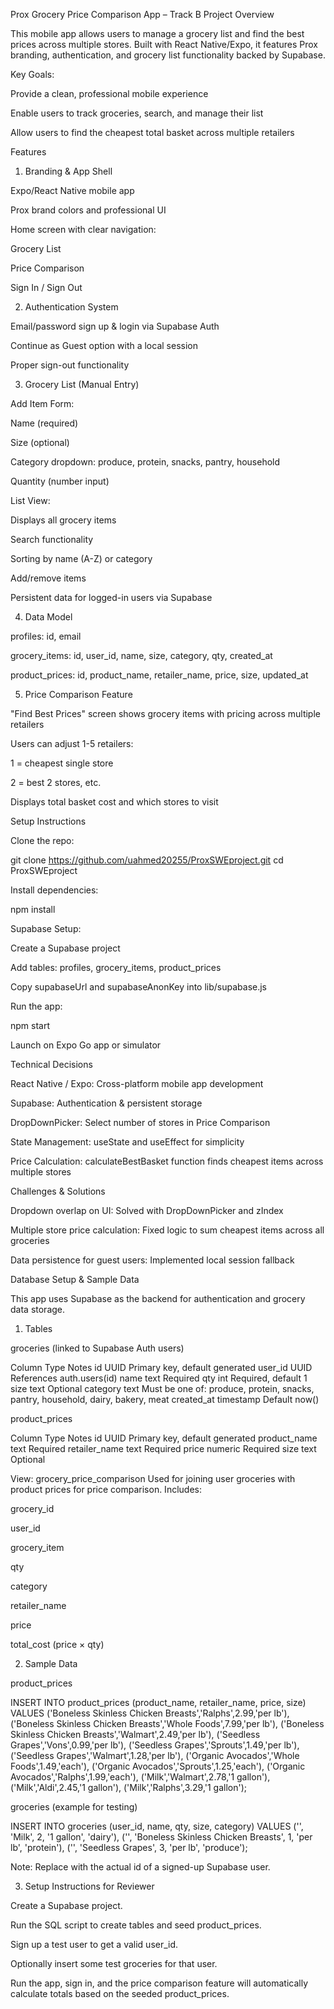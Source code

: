 Prox Grocery Price Comparison App – Track B
Project Overview

This mobile app allows users to manage a grocery list and find the best prices across multiple stores. Built with React Native/Expo, it features Prox branding, authentication, and grocery list functionality backed by Supabase.

Key Goals:

Provide a clean, professional mobile experience

Enable users to track groceries, search, and manage their list

Allow users to find the cheapest total basket across multiple retailers

Features
1. Branding & App Shell

Expo/React Native mobile app

Prox brand colors and professional UI

Home screen with clear navigation:

Grocery List

Price Comparison

Sign In / Sign Out

2. Authentication System

Email/password sign up & login via Supabase Auth

Continue as Guest option with a local session

Proper sign-out functionality

3. Grocery List (Manual Entry)

Add Item Form:

Name (required)

Size (optional)

Category dropdown: produce, protein, snacks, pantry, household

Quantity (number input)

List View:

Displays all grocery items

Search functionality

Sorting by name (A-Z) or category

Add/remove items

Persistent data for logged-in users via Supabase

4. Data Model

profiles: id, email

grocery_items: id, user_id, name, size, category, qty, created_at

product_prices: id, product_name, retailer_name, price, size, updated_at

5. Price Comparison Feature

"Find Best Prices" screen shows grocery items with pricing across multiple retailers

Users can adjust 1-5 retailers:

1 = cheapest single store

2 = best 2 stores, etc.

Displays total basket cost and which stores to visit

Setup Instructions

Clone the repo:

git clone https://github.com/uahmed20255/ProxSWEproject.git
cd ProxSWEproject


Install dependencies:

npm install


Supabase Setup:

Create a Supabase project

Add tables: profiles, grocery_items, product_prices

Copy supabaseUrl and supabaseAnonKey into lib/supabase.js

Run the app:

npm start


Launch on Expo Go app or simulator

Technical Decisions

React Native / Expo: Cross-platform mobile app development

Supabase: Authentication & persistent storage

DropDownPicker: Select number of stores in Price Comparison

State Management: useState and useEffect for simplicity

Price Calculation: calculateBestBasket function finds cheapest items across multiple stores

Challenges & Solutions

Dropdown overlap on UI: Solved with DropDownPicker and zIndex

Multiple store price calculation: Fixed logic to sum cheapest items across all groceries

Data persistence for guest users: Implemented local session fallback


Database Setup & Sample Data

This app uses Supabase as the backend for authentication and grocery data storage.

1. Tables

groceries (linked to Supabase Auth users)

Column	Type	Notes
id	UUID	Primary key, default generated
user_id	UUID	References auth.users(id)
name	text	Required
qty	int	Required, default 1
size	text	Optional
category	text	Must be one of: produce, protein, snacks, pantry, household, dairy, bakery, meat
created_at	timestamp	Default now()

product_prices

Column	Type	Notes
id	UUID	Primary key, default generated
product_name	text	Required
retailer_name	text	Required
price	numeric	Required
size	text	Optional

View: grocery_price_comparison
Used for joining user groceries with product prices for price comparison. Includes:

grocery_id

user_id

grocery_item

qty

category

retailer_name

price

total_cost (price × qty)

2. Sample Data

product_prices

INSERT INTO product_prices (product_name, retailer_name, price, size) VALUES
  ('Boneless Skinless Chicken Breasts','Ralphs',2.99,'per lb'),
  ('Boneless Skinless Chicken Breasts','Whole Foods',7.99,'per lb'),
  ('Boneless Skinless Chicken Breasts','Walmart',2.49,'per lb'),
  ('Seedless Grapes','Vons',0.99,'per lb'),
  ('Seedless Grapes','Sprouts',1.49,'per lb'),
  ('Seedless Grapes','Walmart',1.28,'per lb'),
  ('Organic Avocados','Whole Foods',1.49,'each'),
  ('Organic Avocados','Sprouts',1.25,'each'),
  ('Organic Avocados','Ralphs',1.99,'each'),
  ('Milk','Walmart',2.78,'1 gallon'),
  ('Milk','Aldi',2.45,'1 gallon'),
  ('Milk','Ralphs',3.29,'1 gallon');


groceries (example for testing)

INSERT INTO groceries (user_id, name, qty, size, category) VALUES
  ('<replace-with-user-id>', 'Milk', 2, '1 gallon', 'dairy'),
  ('<replace-with-user-id>', 'Boneless Skinless Chicken Breasts', 1, 'per lb', 'protein'),
  ('<replace-with-user-id>', 'Seedless Grapes', 3, 'per lb', 'produce');


Note: Replace <replace-with-user-id> with the actual id of a signed-up Supabase user.

3. Setup Instructions for Reviewer

Create a Supabase project.

Run the SQL script to create tables and seed product_prices.

Sign up a test user to get a valid user_id.

Optionally insert some test groceries for that user.

Run the app, sign in, and the price comparison feature will automatically calculate totals based on the seeded product_prices.
